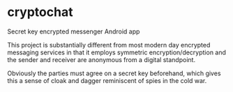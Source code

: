 # cryptochat
Secret key encrypted messenger Android app

This project is substantially different from most modern day encrypted messaging services in that it employs symmetric encryption/decryption and the sender and receiver are anonymous from a digital standpoint.

Obviously the parties must agree on a secret key beforehand, which gives this a sense of cloak and dagger reminiscent of spies in the cold war.
